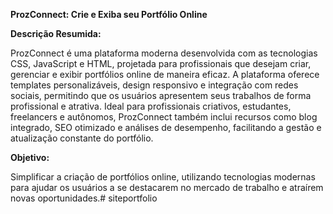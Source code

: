 **ProzConnect: Crie e Exiba seu Portfólio Online**

**Descrição Resumida:**

ProzConnect é uma plataforma moderna desenvolvida com as tecnologias CSS, JavaScript e HTML, projetada para profissionais que desejam criar, gerenciar e exibir portfólios online de maneira eficaz. A plataforma oferece templates personalizáveis, design responsivo e integração com redes sociais, permitindo que os usuários apresentem seus trabalhos de forma profissional e atrativa. Ideal para profissionais criativos, estudantes, freelancers e autônomos, ProzConnect também inclui recursos como blog integrado, SEO otimizado e análises de desempenho, facilitando a gestão e atualização constante do portfólio.

**Objetivo:**

Simplificar a criação de portfólios online, utilizando tecnologias modernas para ajudar os usuários a se destacarem no mercado de trabalho e atraírem novas oportunidades.# siteportfolio
